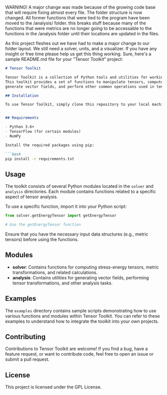 WARNING! 
A major change was made because of the growing code base that will require fixing almost every file. The folder structure is now changed. All former functions that were tied to the program have been moved to the /analysis/ folder.
this breaks stuff because many of the functions that were metrics are no longer going to be accessable to the functions in the /analysis folder until their locations are updated in the files. 

As this project fleshes out we have had to make a major change to our folder layout. We still need a solver, units, and a visualizer. If you have any insight or free time please help us get this thing working.
Sure, here's a sample README.md file for your "Tensor Toolkit" project:

```markdown
# Tensor Toolkit

Tensor Toolkit is a collection of Python tools and utilities for working with tensors in computational physics and general relativity simulations.
This toolkit provides a set of functions to manipulate tensors, compute stress-energy tensors,
generate vector fields, and perform other common operations used in tensor analysis.

## Installation

To use Tensor Toolkit, simply clone this repository to your local machine:


## Requirements

- Python 3.6+
- TensorFlow (for certain modules)
- NumPy

Install the required packages using pip:

```bash
pip install -r requirements.txt
```

## Usage

The toolkit consists of several Python modules located in the `solver` and `analysis` directories. Each module contains functions related to a specific aspect of tensor analysis.

To use a specific function, import it into your Python script:

```python
from solver.getEnergyTensor import getEnergyTensor

# Use the getEnergyTensor function
```

Ensure that you have the necessary input data structures (e.g., metric tensors) before using the functions.

## Modules

- **solver**: Contains functions for computing stress-energy tensors, metric transformations, and related calculations.
- **analysis**: Contains utilities for generating vector fields, performing tensor transformations, and other analysis tasks.

## Examples

The `examples` directory contains sample scripts demonstrating how to use various functions and modules within Tensor Toolkit. You can refer to these examples to understand how to integrate the toolkit into your own projects.

## Contributing

Contributions to Tensor Toolkit are welcome! If you find a bug, have a feature request, or want to contribute code, feel free to open an issue or submit a pull request.

## License

This project is licensed under the GPL License.
```



